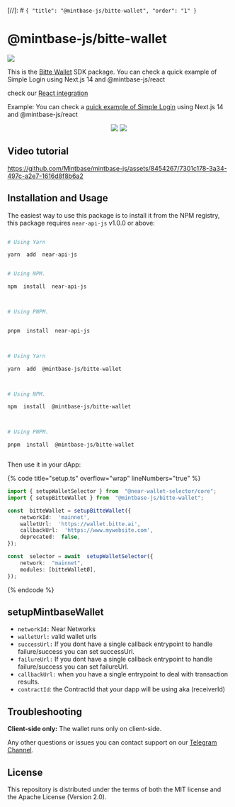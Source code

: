 [//]: # `{ "title": "@mintbase-js/bitte-wallet", "order": "1" }`



# @mintbase-js/bitte-wallet



![](https://github.com/Mintbase/mintbase-js/assets/11164548/39d50d30-f2e2-45fc-ba69-1853c6906ef1)




This is the [Bitte Wallet](https://wallet.bitte.ai/) SDK package.
You can check a quick example of Simple Login using Next.js 14 and @mintbase-js/react

check our [React integration](https://docs.mintbase.xyz/dev/mintbase-sdk-ref/react#mintbasewalletcontextprovider)

Example:
You can check a [quick example of Simple Login](https://github.com/Mintbase/examples/tree/main/starter) using Next.js 14 and @mintbase-js/react


<p align="center">
<img  src='https://img.shields.io/npm/dw/@mintbase-js/bitte-wallet'  />
<img  src='https://img.shields.io/bundlephobia/min/@mintbase-js/bitte-wallet'>
</p>

## Video tutorial

https://github.com/Mintbase/mintbase-js/assets/8454267/7301c178-3a34-497c-a2e7-1616d8f8b6a2





## Installation and Usage



The easiest way to use this package is to install it from the NPM registry, this package requires `near-api-js` v1.0.0 or above:



```bash

# Using Yarn

yarn  add  near-api-js


# Using NPM.

npm  install  near-api-js



# Using PNPM.


pnpm  install  near-api-js



```



```bash

# Using Yarn

yarn  add  @mintbase-js/bitte-wallet



# Using NPM.

npm  install  @mintbase-js/bitte-wallet



# Using PNPM.

pnpm  install  @mintbase-js/bitte-wallet



```



Then use it in your dApp:




{% code title="setup.ts" overflow="wrap" lineNumbers="true" %}




```ts
import { setupWalletSelector } from  "@near-wallet-selector/core";
import { setupBitteWallet } from  "@mintbase-js/bitte-wallet";

const  bitteWallet = setupBitteWallet({
    networkId:  'mainnet',
    walletUrl:  'https://wallet.bitte.ai',
    callbackUrl:  'https://www.mywebsite.com',
    deprecated:  false,
});

const  selector = await  setupWalletSelector({
    network:  "mainnet",
    modules: [bitteWalletØ],
});
```

{% endcode %}




## setupMintbaseWallet



- `networkId:` Near Networks
- `walletUrl:` valid wallet urls
- `successUrl:` If you dont have a single callback entrypoint to handle failure/success you can set successUrl.
- `failureUrl:` If you dont have a single callback entrypoint to handle failure/success you can set failureUrl.
- `callbackUrl:` when you have a single entrypoint to deal with transaction results.
- `contractId`: the ContractId that your dapp will be using aka (receiverId)

## Troubleshooting

**Client-side only:**
The wallet runs only on client-side.

Any other questions or issues you can contact support on our [Telegram Channel](https://telegram.me/mintdev).

## License

This repository is distributed under the terms of both the MIT license and the Apache License (Version 2.0).
